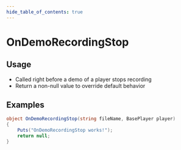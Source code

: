 ```yaml
---
hide_table_of_contents: true
---
```


# OnDemoRecordingStop

## Usage

* Called right before a demo of a player stops recording
* Return a non-null value to override default behavior

## Examples

```csharp title=""
object OnDemoRecordingStop(string fileName, BasePlayer player)
{
    Puts("OnDemoRecordingStop works!");
    return null;
}
```
